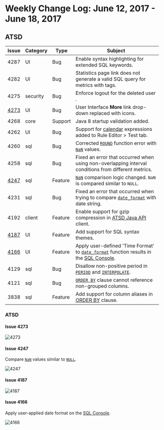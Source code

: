 # Weekly Change Log: June 12, 2017 - June 18, 2017

## ATSD

| Issue| Category    | Type    | Subject              |
|------|-------------|---------|----------------------|
| 4287 | UI | Bug | Enable syntax highlighting for extended SQL keywords. |
| 4282 | UI | Bug | Statistics page link does not generate a valid SQL query for metrics with tags. |
| 4275 | security | Bug | Enforce logout for the deleted user .|
| [4273](#issue-4273) | UI | Bug | User Interface **More** link drop-down replaced with icons. |
| 4268 | core | Support | Java 8 startup validation added. |
| 4262 | UI | Bug | Support for [calendar](../../shared/calendar.md) expressions added to Rule Editor > Test tab. |
| 4260 | sql | Bug | Corrected [`ROUND`](../../sql/README.md#mathematical-functions) function error with [`NaN`](../../sql/README.md#not-a-number-nan) values.|
| 4258 | sql | Bug | Fixed an error that occurred when using non-overlapping interval conditions from different metrics. |
| [4247](#issue-4247) | sql | Feature | [`NaN`](../../sql/README.md#not-a-number-nan) comparison logic changed. `NaN` is compared similar to `NULL`. |
| 4231 | sql | Bug | Fixed an error that occurred when trying to compare [`date_format`](../../sql/README.md#date_format) with date string. |
| 4192 | client | Feature | Enable support for gzip compression in [ATSD Java API](https://github.com/axibase/atsd-api-java) client. |
| [4187](#issue-4187) | UI | Feature | Add support for SQL syntax themes. |
| [4166](#issue-4166) | UI | Feature | Apply user-defined 'Time Format' to [`date_format`](../../sql/README.md#date_format) function results in the [SQL Console](../../sql/sql-console.md). |
| 4129 | sql | Bug | Disallow non-positive period in [`PERIOD`](../../sql/README.md#period) and [`INTERPOLATE`](../../sql/README.md#interpolation). |
| 4121 | sql | Bug | [`ORDER BY`](../../sql/README.md#ordering) clause cannot reference non-grouped columns. |
| 3838 | sql | Feature | Add support for column aliases in [ORDER BY](../../sql/README.md#ordering) clause. |

### ATSD

#### Issue 4273

![4273](./Images/4273.png)

#### Issue 4247

Compare [`NaN`](../../sql/README.md#not-a-number-nan) values similar to [`NULL`](../../sql/README.md#null).

![4247](./Images/4247.png)

#### Issue 4187

![4187](./Images/4187.png)

#### Issue 4166

Apply user-applied date format on the [SQL Console](../../sql/sql-console.md).

![4166](./Images/4166.png)
